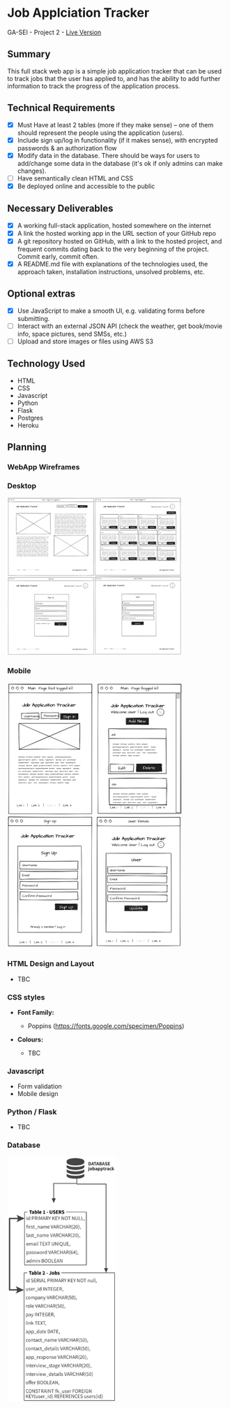 # Job Applciation Tracker
GA-SEI - Project 2 - [Live Version](https://floating-forest-21500.herokuapp.com/)
## Summary
This full stack web app is a simple job application tracker that can be used to track jobs that the user has applied to, and has the ability to add further information to track the progress of the application process.

## Technical Requirements
- [x] Must Have at least 2 tables (more if they make sense) – one of them should represent the people using the application (users).
- [x] Include sign up/log in functionality (if it makes sense), with encrypted passwords & an authorization flow
- [x] Modify data in the database. There should be ways for users to add/change some data in the database (it's ok if only admins can make changes).
- [ ] Have semantically clean HTML and CSS
- [x] Be deployed online and accessible to the public

## Necessary Deliverables
- [x] A working full-stack application, hosted somewhere on the internet
- [x] A link the hosted working app in the URL section of your GitHub repo
- [x] A git repository hosted on GitHub, with a link to the hosted project, and frequent commits dating back to the very beginning of the project. Commit early, commit often.
- [x] A README.md file with explanations of the technologies used, the approach taken, installation instructions, unsolved problems, etc.

## Optional extras
- [x] Use JavaScript to make a smooth UI, e.g. validating forms before submitting.
- [ ] Interact with an external JSON API (check the weather, get book/movie info, space pictures, send SMSs, etc.)
- [ ] Upload and store images or files using AWS S3

## Technology Used

- HTML
- CSS
- Javascript
- Python
- Flask
- Postgres
- Heroku

## Planning

### WebApp Wireframes
### Desktop
<img src="https://github.com/mattgrah-am/jobapptrack/blob/main/static/assets/readme/mockup.png" width="400px">

### Mobile
<img src="https://github.com/mattgrah-am/jobapptrack/blob/main/static/assets/readme/mobile.png" width="400px">

### HTML Design and Layout
- TBC
### CSS styles

-   **Font Family:** 
    - Poppins (https://fonts.google.com/specimen/Poppins) 

-   **Colours:**
    -   TBC

### Javascript
-   Form validation
-   Mobile design

### Python / Flask
-   TBC

### Database
<img src="https://github.com/mattgrah-am/jobapptrack/blob/main/static/assets/readme/database.png" width="250px">
